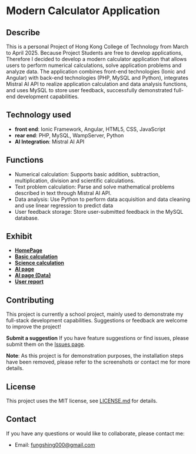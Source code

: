 # Modern Calculator Application

## Describe
This is a personal Project of Hong Kong College of Technology from March to April 2025. Because Project Students are free to develop applications, Therefore I decided to develop a modern calculator application that allows users to perform numerical calculations, solve application problems and analyze data. The application combines front-end technologies (Ionic and Angular) with back-end technologies (PHP, MySQL and Python), integrates Mistral AI API to realize application calculation and data analysis functions, and uses MySQL to store user feedback, successfully demonstrated full-end development capabilities.

## Technology used
- **front end**: Ionic Framework, Angular, HTML5, CSS, JavaScript
- **rear end**: PHP, MySQL, WampServer, Python
- **AI Integration**: Mistral AI API

## Functions
- Numerical calculation: Supports basic addition, subtraction, multiplication, division and scientific calculations.
- Text problem calculation: Parse and solve mathematical problems described in text through Mistral AI API.
- Data analysis: Use Python to perform data acquisition and data cleaning and use linear regression to predict data
- User feedback storage: Store user-submitted feedback in the MySQL database.

## Exhibit
- **[HomePage](HomePage.png)**
- **[Basic calculation](BasicCompute.png)**
- **[Science calculation](scienceCompute.png)**
- **[AI page](AIpage.png)**
- **[AI page (Data)](PythonData.png)**
- **[User report](Reportpage.png)**

## Contributing
This project is currently a school project, mainly used to demonstrate my full-stack development capabilities. Suggestions or feedback are welcome to improve the project!

**Submit a suggestion** If you have feature suggestions or find issues, please submit them on the [Issues page](https://github.com/scutoids/Modern-Calculator-Application-Project/issues).

**Note**: As this project is for demonstration purposes, the installation steps have been removed, please refer to the screenshots or contact me for more details.

## License
This project uses the MIT license, see [LICENSE.md](LICENSE.md) for details.

## Contact
If you have any questions or would like to collaborate, please contact me:
- Email: fungshing000@gmail.com
  

